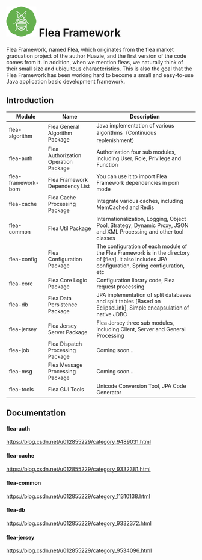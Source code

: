 # <img src="src/docs/flea-framework.png" width="80" height="80"> Flea Framework
Flea Framework, named Flea, which originates from the flea market graduation project of the author Huazie, and the first version of the code comes from it. In addition, when we mention fleas, we naturally think of their small size and ubiquitous characteristics. This is also the goal that the Flea Framework has been working hard to become a small and easy-to-use Java application basic development framework.

## Introduction

|  Module                  |  Name                              |    Description                                                        |
|-----------------------|---------------------------------------| ----------------------------------------------------------------------|
|  flea-algorithm       | Flea General Algorithm Package        | Java implementation of various algorithms（Continuous replenishment）  |
|  flea-auth            | Flea Authorization Operation Package  | Authorization four sub modules, including User, Role, Privilege and Function|
|  flea-framework-bom   | Flea Framework Dependency List        | You can use it to import Flea Framework dependencies in pom mode |
|  flea-cache           | Flea Cache Processing Package         | Integrate various caches, including MemCached and Redis  |
|  flea-common          | Flea Util Package                     | Internationalization, Logging, Object Pool, Strategy, Dynamic Proxy, JSON and XML Processing and other tool classes|
|  flea-config          | Flea Configuration Package            | The configuration of each module of the Flea Framework is in the directory of [flea]. It also includes JPA configuration, Spring configuration, etc|
|  flea-core            | Flea Core Logic Package               | Configuration library code, Flea request processing|
|  flea-db              | Flea Data Persistence Package         | JPA implementation of split databases and split tables [Based on EclipseLink], Simple encapsulation of native JDBC|
|  flea-jersey          | Flea Jersey Server Package            |  Flea Jersey three sub modules, including Client, Server and General Processing|
|  flea-job             | Flea Dispatch Processing Package      | Coming soon... |
|  flea-msg             | Flea Message Processing Package       | Coming soon... |
|  flea-tools           | Flea GUI Tools                        | Unicode Conversion Tool, JPA Code Generator |

## Documentation

#### flea-auth

https://blog.csdn.net/u012855229/category_9489031.html

#### flea-cache

https://blog.csdn.net/u012855229/category_9332381.html

#### flea-common

https://blog.csdn.net/u012855229/category_11310138.html

#### flea-db

https://blog.csdn.net/u012855229/category_9332372.html

#### flea-jersey

https://blog.csdn.net/u012855229/category_9534096.html
